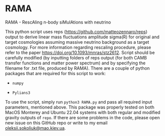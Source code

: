 # RAMA
RAMA - RescAling n-body siMulAtions with neutrino

This python script uses reps (https://github.com/matteozennaro/reps) output to derive linear mass fluctuations amplitude sigma(R) for original and 
target cosmologies assuming massive neutrino background as a target cosmology. For more information regarding 
rescaling procedure, please refer to the paper https://doi.org/10.1093/mnras/stz2612. Script should be carefully 
modified (by inputting folders of reps output (for both CAMB transfer functions and matter power spectrum) and by specifying the filename for .txt file, produced by RAMA). There are a couple of python packages that are required for this script to work:
- `numpy`
+ `Pylians3`

To use the script, simply run `python3 RAMA.py` and pass all required input parameters, mentioned above. This package was properly tested on both MacOS Monterey and Ubuntu 22.04 systems with both regular and modified gravity outputs of `repo`. If there are some problems in the code, please open new issue on this GitHub repo or write to my email oleksii.sokoliuk@mao.kiev.ua.
